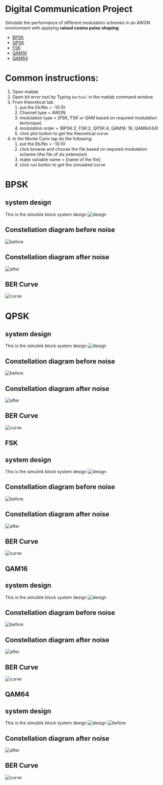 # Digital Communication Project
Simulate the performance of different modulation schemes in an AWGN environment with applying **raised cosine pulse shaping**:
- [BPSK](#BPSK)
- [QPSK](#QPSK)
- [FSK](#FSK)
- [QAM16](#QAM16)
- [QAM64](#QAM64)

 # Common instructions:
 1. Open matlab
 2. Open bit error tool by Typing `bertool` in the matlab command window
 3. From theoretical tab:
    1. put the Eb/No = -10:10
    2. Channel type = AWGN
    3. modulation type = [PSK, FSK or QAM based on required modulation technique]
    4. modulation order = (BPSK:2, FSK:2, QPSK:4, QAM16: 16, QAM64:64)
    5. click plot button to get the theoretical curve
 4. In the Monte Carlo tap do the following:
    1. put the Eb/No = -10:10
    2. click browse and choose the file based on required modulation scheme (the file of slx extension)
    3. make variable name = [name of the file]
    4. click run button to get the simulated curve


# <a id="BPSK"></a>BPSK
## system design
This is the simulink block system design
![design](images/BPSK-design.JPG)
## Constellation diagram before noise
![before](images/BPSK-before.jpg)
## Constellation diagram after noise
![after](images/BPSK-after.jpg)
## BER Curve
![curve](images/BPSK-curve.jpg)


# <a id="QPSK"></a> QPSK
## system design
This is the simulink block system design
![design](images/QPSK-design.JPG)
## Constellation diagram before noise
![before](images/QPSK-before.jpg)
## Constellation diagram after noise
![after](images/QPSK-after.jpg)
## BER Curve
![curve](images/QPSK-curve.jpg)


## <a id="FSK"></a> FSK
## system design
This is the simulink block system design
![design](images/FSK-design.JPG)
## Constellation diagram before noise
![before](images/FSK-before.jpg)
## Constellation diagram after noise
![after](images/FSK-after.jpg)
## BER Curve
![curve](images/FSK-curve.jpg)



## <a id="QAM16"></a>QAM16
## system design
This is the simulink block system design
![design](images/QAM16-design.JPG)
## Constellation diagram before noise
![before](images/QAM16-before.jpg)
## Constellation diagram after noise
![after](images/QAM16-after.jpg)
## BER Curve
![curve](images/QAM16-curve.jpg)


## <a id="QAM64"></a>QAM64
## system design
This is the simulink block system design
![design](images/QAM64-design.JPG)
![before](images/QAM64-before.jpg)
## Constellation diagram after noise
![after](images/QAM64-after.jpg)
## BER Curve
![curve](images/QAM64-curve.jpg)